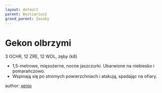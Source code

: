 ```yaml
---
layout: default
parent: Bestiariusz
grand_parent: Zasoby
---
```

# Gekon olbrzymi

3 OCHR, 12 ZRE, 12 WOL, zęby (k8)

- 1,5-metrowe, mięsożerne, nocne jaszczurki. Ubarwione na niebiesko i pomarańczowo.
- Wspinają się po stromych powierzchniach i atakują, spadając na ofiary.

author: [xenio](https://xenioinabottle.blogspot.com)

